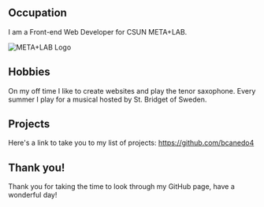 ## Occupation

I am a Front-end Web Developer for CSUN META+LAB. 


![META+LAB Logo](https://avatars1.githubusercontent.com/u/11095982?v=3&s=200)

## Hobbies

On my off time I like to create websites and play the tenor saxophone. Every summer I play for a musical hosted by St. Bridget of Sweden.

## Projects

Here's a link to take you to my list of projects: https://github.com/bcanedo4

## Thank you!

Thank you for taking the time to look through my GitHub page, have a wonderful day! 
